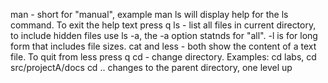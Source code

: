 man - short for "manual", example man ls will display help for the ls command. To exit the help text press q
ls - list all files in current directory, to include hidden files use ls -a, the -a option statnds for "all". -l is for long form that includes file sizes.
cat and less - both show the content of a text file. To quit from less press q
cd - change directory. Examples: cd labs, cd src/projectA/docs
cd .. changes to the parent directory, one level up